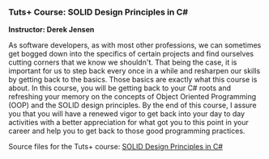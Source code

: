 ### Tuts+ Course: SOLID Design Principles in C#
**Instructor: Derek Jensen**

As software developers, as with most other professions, we can sometimes get bogged down into the specifics of certain projects and find ourselves cutting corners that we know we shouldn't. That being the case, it is important for us to step back every once in a while and resharpen our skills by getting back to the basics. Those basics are exactly what this course is about. In this course, you will be getting back to your C# roots and refreshing your memory on the concepts of Object Oriented Programming (OOP) and the SOLID design principles. By the end of this course, I assure you that you will have a renewed vigor to get back into your day to day activities with a better appreciation for what got you to this point in your career and help you to get back to those good programming practices.

Source files for the Tuts+ course: [SOLID Design Principles in C#](https://code.tutsplus.com/courses/solid-design-patterns-in-c)
